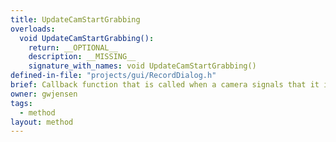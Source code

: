 ```yaml
---
title: UpdateCamStartGrabbing
overloads:
  void UpdateCamStartGrabbing():
    return: __OPTIONAL__
    description: __MISSING__
    signature_with_names: void UpdateCamStartGrabbing()
defined-in-file: "projects/gui/RecordDialog.h"
brief: Callback function that is called when a camera signals that it is starting to capture images.
owner: gwjensen
tags:
  - method
layout: method
---
```

